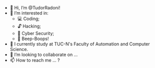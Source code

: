 - 👋 Hi, I’m @TudorRadoni!
- 👀 I’m interested in:
    - 💻 Coding;
    - 🔓 Hacking;
    - 🔐 Cyber Security;
    - 🤖 Beep-Boops!
- 🌱 I currently study at TUC-N's Faculty of Automation and Computer Science.
- 💞️ I’m looking to collaborate on ...
- 📫 How to reach me ... ?

<!---
TudorRadoni/TudorRadoni is a ✨ special ✨ repository because its `README.md` (this file) appears on your GitHub profile.
You can click the Preview link to take a look at your changes.
--->
